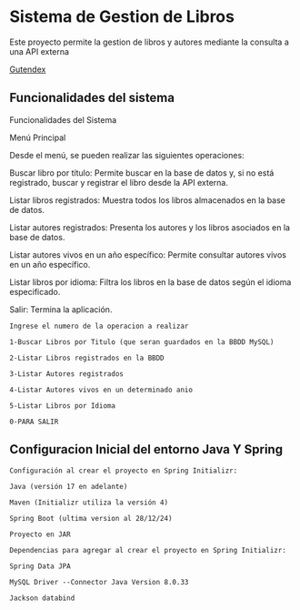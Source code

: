 # Sistema de Gestion de Libros

Este proyecto permite la gestion de libros y autores mediante la consulta a una API externa

[Gutendex](https://gutendex.com)

## Funcionalidades del sistema

Funcionalidades del Sistema

Menú Principal

Desde el menú, se pueden realizar las siguientes operaciones:

Buscar libro por título: Permite buscar en la base de datos y, si no está registrado, buscar y registrar el libro desde la API externa.

Listar libros registrados: Muestra todos los libros almacenados en la base de datos.

Listar autores registrados: Presenta los autores y los libros asociados en la base de datos.

Listar autores vivos en un año específico: Permite consultar autores vivos en un año específico.

Listar libros por idioma: Filtra los libros en la base de datos según el idioma especificado.

Salir: Termina la aplicación.

```
Ingrese el numero de la operacion a realizar

1-Buscar Libros por Titulo (que seran guardados en la BBDD MySQL)

2-Listar Libros registrados en la BBDD

3-Listar Autores registrados

4-Listar Autores vivos en un determinado anio

5-Listar Libros por Idioma

0-PARA SALIR

```

## Configuracion Inicial del entorno Java Y Spring

```
Configuración al crear el proyecto en Spring Initializr:

Java (versión 17 en adelante)

Maven (Initializr utiliza la versión 4)

Spring Boot (ultima version al 28/12/24)

Proyecto en JAR

Dependencias para agregar al crear el proyecto en Spring Initializr:

Spring Data JPA

MySQL Driver --Connector Java Version 8.0.33

Jackson databind

```
